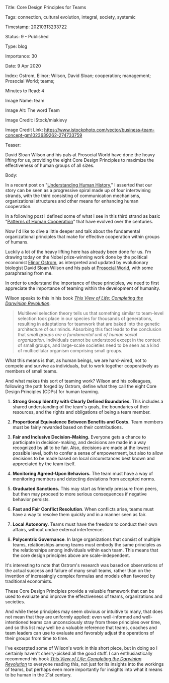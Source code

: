 Title:  Core Design Principles for Teams

Tags:   connection, cultural evolution, integral, society, systemic

Timestamp: 20210313233722

Status: 9 - Published

Type:   blog

Importance: 30

Date:   9 Apr 2020

Index:  Ostrom, Elinor; Wilson, David Sloan; cooperation; management; Prosocial World; teams; 

Minutes to Read: 4

Image Name: team

Image Alt: The word Team

Image Credit: iStock/miakievy

Image Credit Link: https://www.istockphoto.com/vector/business-team-concept-gm1023639262-274733759

Teaser: 

David Sloan Wilson and his pals at Prosocial World have done the heavy lifting for us, providing the eight Core Design Principles to maximize the effectiveness of human groups of all sizes. 


Body: 

In a recent post on "[Understanding Human History](understanding-human-history.html)," I asserted that our story can be seen as a progressive spiral made up of four intertwining strands, with the third consisting of communication mechanisms, organizational structures and other means for enhancing human cooperation. 

In a following post I defined some of what I see in this third strand as basic "[Patterns of Human Cooperation](patterns-of-human-cooperation.html)" that have evolved over the centuries. 

Now I'd like to dive a little deeper and talk about the fundamental organizational principles that make for effective cooperation within groups of humans. 

Luckily a lot of the heavy lifting here has already been done for us. I'm drawing today on the Nobel prize-winning work done by the political economist [Elinor Ostrom](https://en.wikipedia.org/wiki/Elinor_Ostrom), as interpreted and updated by evolutionary biologist David Sloan Wilson and his pals at [Prosocial World](https://www.prosocial.world), with some paraphrasing from me. 

In order to understand the importance of these principles, we need to first appreciate the importance of teaming within the development of humanity. 

Wilson speaks to this in his book *[This View of Life: Completing the Darwinian Revolution](https://amzn.to/2xkpCPl)*.

> Multilevel selection theory tells us that something similar to team-level selection took place in our species for thousands of generations, resulting in adaptations for teamwork that are baked into the genetic architecture of our minds. Absorbing this fact leads to the conclusion that *small groups are a fundamental unit of human social organization*. Individuals cannot be understood except in the context of small groups, and large-scale societies need to be seen as a kind of multicellular organism comprising small groups. 

What this means is that, as human beings, we are hard-wired, not to compete and survive as individuals, but to work together cooperatively as members of small teams.

And what makes this sort of teaming work? Wilson and his colleagues, following the path forged by Ostrom, define what they call the eight Core Design Principles (CDPs) for human teaming.   

1. **Strong Group Identity with Clearly Defined Boundaries.** This includes a shared understanding of the team's goals, the boundaries of their resources, and the rights and obligations of being a team member. 

2. **Proportional Equivalence Between Benefits and Costs.** Team members must be fairly rewarded based on their contributions. 

3. **Fair and Inclusive Decision-Making.** Everyone gets a chance to participate in decision-making, and decisions are made in a way recognized by all to be fair. Also, decisions are made at the lowest possible level, both to confer a sense of empowerment, but also to allow decisions to be made based on local circumstances best known and appreciated by the team itself. 

4. **Monitoring Agreed-Upon Behaviors.** The team must have a way of monitoring members and detecting deviations from accepted norms. 

5. **Graduated Sanctions.** This may start as friendly pressure from peers, but then may proceed to more serious consequences if negative behavior persists. 

6. **Fast and Fair Conflict Resolution**. When conflicts arise, teams must have a way to resolve them quickly and in a manner seen as fair. 

7. **Local Autonomy**. Teams must have the freedom to conduct their own affairs, without undue external interference. 

8. **Polycentric Governance**. In large organizations that consist of multiple teams, relationships among teams must embody the same principles as the relationships among individuals within each team. This means that the core design principles above are scale-independent. 

It's interesting to note that Ostrom's research was based on observations of the actual success and failure of many small teams, rather than on the invention of increasingly complex formulas and models often favored by traditional economists. 

These Core Design Principles provide a valuable framework that can be used to evaluate and improve the effectiveness of teams, organizations and societies. 

And while these principles may seem obvious or intuitive to many, that does not mean that they are uniformly applied: even well-informed and well-intentioned teams can unconsciously stray from these principles over time, and so this list may well be a valuable reference that teams, coaches and team leaders can use to evaluate and favorably adjust the operations of their groups from time to time.   

I've excerpted some of Wilson's work in this short piece, but in doing so I certainly haven't cherry-picked all the good stuff. I can enthusiastically recommend his book *[This View of Life: Completing the Darwinian Revolution](https://amzn.to/2xkpCPl)* to everyone reading this, not just for its insights into the workings of teams, but perhaps even more importantly for insights into what it means to be human in the 21st century.
